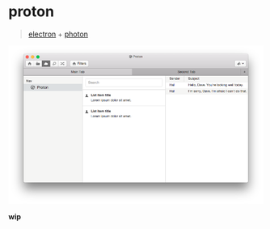 # proton

> [electron](https://github.com/atom/electron-quick-start) + [photon](https://github.com/connors/photon)

![](screenshot.png)

**wip**
